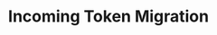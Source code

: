 ---
title: Incoming Token Migration
position_number: 1
parameters:
  - name:
    content:
content_markdown: |-
  This API Operations Overview is intended enable planning and integration with the IPG Gateway APIs  by: 
  * Merchant business and technology staff 
  * Shopping Cart Plugin providers 
  
  The document defines the external interfaces to the IPG Gateway necessary to: 
  * Request payment card tokens 
  * Submit authorisation transactions 
  * Submit purchases/sales transactions 
  * Capture (full or partial) funds from customers’ accounts as a result of successful authorisation transactions 
  * Void authorised payment requests 
  * Refund (full or partial) purchases (captured payments) 
  * Request transactions statuses 
  * Integrate PCI Compliant Payment Forms 
  * Receive Transaction Call results 
  
  The reader should have the knowledge and understanding of the payments industry processes, and the role of the payment processer (the IPG Gateway) in those payment processes. 
  
  You'll succeed if you do this.
  {: .success }

  Here's some useful information.
  {: .info }

  Something may not happen if you try and do this.
  {: .warning }

  Something bad will happen if you do this.
  {: .error }
left_code_blocks:
  - code_block:
    title:
    language:
right_code_blocks:
  - code_block:
    title:
    language:
---